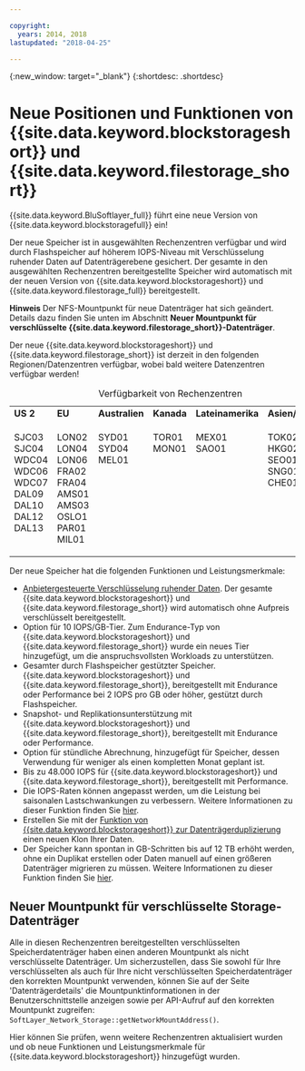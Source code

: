```yaml
---

copyright:
  years: 2014, 2018
lastupdated: "2018-04-25"

---
```

{:new_window: target="_blank"}
{:shortdesc: .shortdesc}

# Neue Positionen und Funktionen von {{site.data.keyword.blockstorageshort}} und {{site.data.keyword.filestorage_short}}

{{site.data.keyword.BluSoftlayer_full}} führt eine neue Version von {{site.data.keyword.blockstoragefull}} ein! 

Der neue Speicher ist in ausgewählten Rechenzentren verfügbar und wird durch Flashspeicher auf höherem IOPS-Niveau mit Verschlüsselung ruhender Daten auf Datenträgerebene gesichert.  Der gesamte in den ausgewählten Rechenzentren bereitgestellte Speicher wird automatisch mit der neuen Version von {{site.data.keyword.blockstorageshort}} und {{site.data.keyword.filestorage_full}} bereitgestellt.

**Hinweis** Der NFS-Mountpunkt für neue Datenträger hat sich geändert. Details dazu finden Sie unten im Abschnitt **Neuer Mountpunkt für verschlüsselte {{site.data.keyword.filestorage_short}}-Datenträger**.

Der neue {{site.data.keyword.blockstorageshort}} und {{site.data.keyword.filestorage_short}} ist derzeit in den folgenden Regionen/Datenzentren verfügbar, wobei bald weitere Datenzentren verfügbar werden!
<table style="width:100%;">
	<caption>Verfügbarkeit von Rechenzentren</caption>
	<tbody>
		<tr>
			<td><strong>US 2</strong></td>
			<td><strong>EU</strong></td>
			<td><strong>Australien</strong></td>
			<td><strong>Kanada</strong></td>
			<td><strong>Lateinamerika</strong></td>
			<td><strong>Asien/Pazifik</strong></td>
		</tr>
		<tr>
			<td>
				<p>SJC03<br />
				SJC04<br />
				WDC04<br />
				WDC06<br />
				WDC07<br />
				DAL09<br />
				DAL10<br />
				DAL12<br />
				DAL13<br /><br /></p>
			</td>
			<td>
				<p>LON02<br />
				LON04<br />
				LON06<br />
				FRA02<br />
				FRA04<br />
				AMS01<br />
				AMS03<br />
				OSLO1<br />
				PAR01<br />
				MIL01</p>
			</td>
			<td>
				<p>SYD01<br />
				SYD04<br />
				MEL01<br /><br /><br /><br /><br /><br /><br /><br /></p>
			</td>
			<td>
				<p>TOR01<br />
				MON01<br /><br /><br /><br /><br /><br /><br /><br /><br /></p>
			</td>
			<td>
				<p>MEX01<br />SAO01<br /><br /><br /><br /><br /><br /><br /><br /><br /></p>
			</td>
						<td>
				<p>TOK02<br />
				HKG02<br />
			        SEO01<br />
				SNG01<br />
				CHE01<br /><br /><br /><br /><br /><br /></p>
			</td>
			</tr>
	</tbody>
</table>


Der neue Speicher hat die folgenden Funktionen und Leistungsmerkmale:

- [Anbietergesteuerte Verschlüsselung ruhender Daten](block-file-storage-encryption-rest.html). Der gesamte {{site.data.keyword.blockstorageshort}} und {{site.data.keyword.filestorage_short}} wird automatisch ohne Aufpreis verschlüsselt bereitgestellt.
- Option für 10 IOPS/GB-Tier. Zum Endurance-Typ von {{site.data.keyword.blockstorageshort}} und {{site.data.keyword.filestorage_short}} wurde ein neues Tier hinzugefügt, um die anspruchsvollsten Workloads zu unterstützen.
- Gesamter durch Flashspeicher gestützter Speicher. {{site.data.keyword.blockstorageshort}} und {{site.data.keyword.filestorage_short}}, bereitgestellt mit Endurance oder Performance bei 2 IOPS pro GB oder höher, gestützt durch Flashspeicher.
- Snapshot- und Replikationsunterstützung mit {{site.data.keyword.blockstorageshort}} und {{site.data.keyword.filestorage_short}}, bereitgestellt mit Endurance oder Performance.
- Option für stündliche Abrechnung, hinzugefügt für Speicher, dessen Verwendung für weniger als einen kompletten Monat geplant ist. 
- Bis zu 48.000 IOPS für {{site.data.keyword.blockstorageshort}} und {{site.data.keyword.filestorage_short}}, bereitgestellt mit Performance.
- Die IOPS-Raten können angepasst werden, um die Leistung bei saisonalen Lastschwankungen zu verbessern. Weitere Informationen zu dieser Funktion finden Sie [hier](adjustable-iops.html).
- Erstellen Sie mit der [Funktion von {{site.data.keyword.blockstorageshort}} zur Datenträgerduplizierung](how-to-create-duplicate-volume.html) einen neuen Klon Ihrer Daten.
- Der Speicher kann spontan in GB-Schritten bis auf 12 TB erhöht werden, ohne ein Duplikat erstellen oder Daten manuell auf einen größeren Datenträger migrieren zu müssen. Weitere Informationen zu dieser Funktion finden Sie [hier](expandable_block_storage.html).

## Neuer Mountpunkt für verschlüsselte Storage-Datenträger

Alle in diesen Rechenzentren bereitgestellten verschlüsselten Speicherdatenträger haben einen anderen Mountpunkt als nicht verschlüsselte Datenträger. Um sicherzustellen, dass Sie sowohl für Ihre verschlüsselten als auch für Ihre nicht verschlüsselten Speicherdatenträger den korrekten Mountpunkt verwenden, können Sie auf der Seite 'Datenträgerdetails' die Mountpunktinformationen in der Benutzerschnittstelle anzeigen sowie per API-Aufruf auf den korrekten Mountpunkt zugreifen:  `SoftLayer_Network_Storage::getNetworkMountAddress()`.

Hier können Sie prüfen, wenn weitere Rechenzentren aktualisiert wurden und ob neue Funktionen und Leistungsmerkmale für {{site.data.keyword.blockstorageshort}} hinzugefügt wurden.

